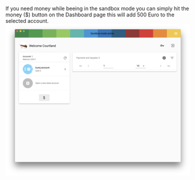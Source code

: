 If you need money while beeing in the sandbox mode you can simply hit the money ($) button on the Dashboard page this will add 500 Euro to the selected account.
 ![Add money to demo account](images/demo-mode-money/1.png)

